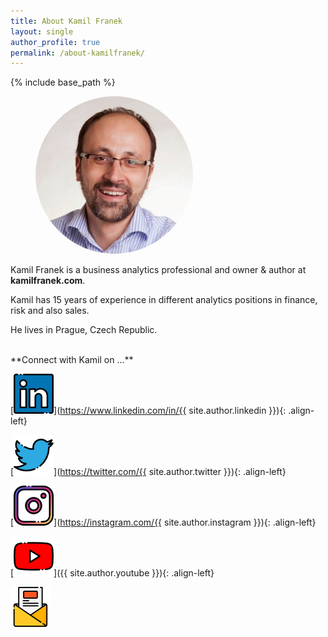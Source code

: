 ```yaml
---
title: About Kamil Franek
layout: single
author_profile: true
permalink: /about-kamilfranek/
---
```




{% include base_path %}

<figure class="align-right" style="width:50%">
        <img style="border-radius:50%" src="/assets/images/branding/kamilfranek_headshot_square.png"
             alt="Kamil Franek Photo">
</figure>

Kamil Franek is a business analytics professional and owner & author at **kamilfranek.com**. 

Kamil has 15 years of experience in different analytics positions in finance, risk and also sales. 

He lives in Prague, Czech Republic.

<br>
**Connect with Kamil on ...**

[![LinkedIn Logo](/assets/images/icons/social_linkedin.png)](https://www.linkedin.com/in/{{ site.author.linkedin }}){: .align-left}

[![Twitter Logo](/assets/images/icons/social_twitter.png)](https://twitter.com/{{ site.author.twitter }}){: .align-left}

[![Instagram Logo](/assets/images/icons/social_instagram.png)](https://instagram.com/{{ site.author.instagram }}){: .align-left}

[![YouTube Logo](/assets/images/icons/social_youtube.png)]({{ site.author.youtube }}){: .align-left}

[![Newsletter Logo](/assets/images/icons/social_newsletter.png)](http://eepurl.com/dPx9qz)
